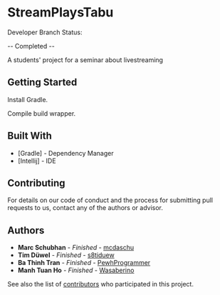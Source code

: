 # StreamPlaysTabu
Developer Branch Status:


-- Completed --

A students' project for a seminar about livestreaming

## Getting Started


Install Gradle.

Compile build wrapper.




## Built With

* [Gradle] - Dependency Manager
* [Intellij] - IDE

## Contributing

For details on our code of conduct and the process for submitting pull requests to us, contact any of the authors or advisor.

## Authors

* **Marc Schubhan** - *Finished* - [mcdaschu](https://github.com/s8mcschu)
* **Tim Düwel** - *Finished* - [s8tiduew](https://github.com/s8tiduew)
* **Ba Thinh Tran** - *Finished* - [PewhProgrammer](https://github.com/PewhProgrammer)
* **Manh Tuan Ho** - *Finished* - [Wasaberino](https://github.com/Wasaberino)

See also the list of [contributors](https://github.com/PewhProgrammer/StreamPlaysTabu/graphs/contributors) who participated in this project.
